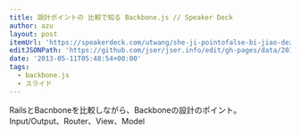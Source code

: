 ```yaml
---
title: 設計ポイントの 比較で知る Backbone.js // Speaker Deck
author: azu
layout: post
itemUrl: 'https://speakerdeck.com/utwang/she-ji-pointofalse-bi-jiao-dezhi-ru-backbone-dot-js'
editJSONPath: 'https://github.com/jser/jser.info/edit/gh-pages/data/2013/05/index.json'
date: '2013-05-11T05:48:54+00:00'
tags:
  - backbone.js
  - スライド
---
```

RailsとBacnboneを比較しながら、Backboneの設計のポイント。
Input/Output、Router、View、Model
